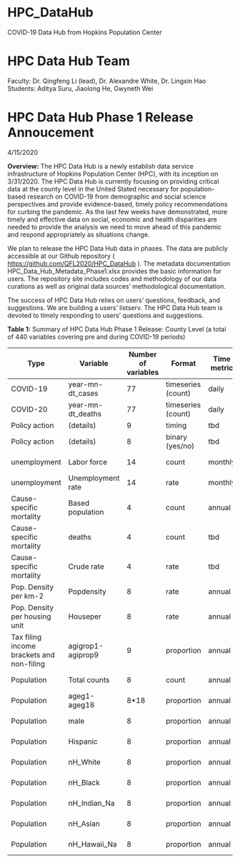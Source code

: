 # HPC_DataHub
COVID-19 Data Hub from Hopkins Population Center

# HPC Data Hub Team
Faculty: Dr. Qingfeng Li (lead), Dr. Alexandre White, Dr. Lingxin Hao
Students: Aditya Suru, Jiaolong He, Gwyneth Wei


# HPC Data Hub Phase 1 Release Annoucement
4/15/2020

**Overview:** 
The HPC Data Hub is a newly establish data service infrastructure of Hopkins Population Center (HPC), with its inception on 3/31/2020. The HPC Data Hub is currently focusing on providing critical data at the county level in the United Stated necessary for population-based research on COVID-19 from demographic and social science perspectives and provide evidence-based, timely policy recommendations for curbing the pandemic. As the last few weeks have demonstrated, more timely and effective data on social, economic and health disparities are needed to provide the analysis we need to move ahead of this pandemic and respond appropriately as situations change. 

We plan to release the HPC Data Hub data in phases. The data are publicly accessible at our Github repository ( https://github.com/QFL2020/HPC_DataHub ). The metadata documentation HPC_Data_Hub_Metadata_Phase1.xlsx provides the basic information for users. The repository site includes codes and methodology of our data curations as well as original data sources’ methodological documentation.

The success of HPC Data Hub relies on users’ questions, feedback, and suggestions. We are building a users’ listserv. The HPC Data Hub team is devoted to timely responding to users’ questions and suggestions. 


**Table 1:** 
Summary of HPC Data Hub Phase 1 Release: County Level (a total of 440 variables covering pre and during COVID-19 periods)

Type |	Variable	| Number of variables |	Format	| Time metric |	Period
--- | --- | --- | --- |--- |---
COVID-19	 | 	year-mn-dt_cases	 | 	77	 | 	timeseries (count)	 | 	daily	 | 	1/21/2020 – present
COVID-20	 | 	year-mn-dt_deaths	 | 	77	 | 	timeseries (count)	 | 	daily	 | 	1/21/2020 - present
Policy action	 | 	(details)	 | 	9	 | 	timing	 | 	tbd	 | 	tbd
Policy action	 | 	(details)	 | 	8	 | 	binary (yes/no)	 | 	tbd	 | 	tbd
unemployment	 | 	Labor force	 | 	14	 | 	count	 | 	monthly	 | 	Dec2018-Jan2020
unemployment	 | 	Unemployment rate	 | 	14	 | 	rate	 | 	monthly	 | 	Dec2018-Jan2020
Cause-specific mortality	 | 	Based population	 | 	4	 | 	count	 | 	annual	 | 	2018
Cause-specific mortality	 | 	deaths	 | 	4	 | 	count	 | 	tbd	 | 	2018
Cause-specific mortality	 | 	Crude rate	 | 	4	 | 	rate	 | 	tbd	 | 	tbd
Pop. Density per km-2	 | 	Popdensity	 | 	8	 | 	rate	 | 	annual	 | 	2010-2018
Pop. Density per housing unit	 | 	Houseper	 | 	8	 | 	rate	 | 	annual	 | 	2010-2018
Tax filing income brackets and non-filing	 | 	agigrop1-agiprop9	 | 	9	 | 	proportion	 | 	annual	 | 	2017
Population 	 | 	Total counts	 | 	8	 | 	count	 | 	annual	 | 	2010-2018
Population 	 | 	ageg1-ageg18	 | 	8*18	 | 	proportion	 | 	annual	 | 	2010-2018
Population 	 | 	male	 | 	8	 | 	proportion	 | 	annual	 | 	2010-2018
Population 	 | 	Hispanic	 | 	8	 | 	proportion	 | 	annual	 | 	2010-2018
Population 	 | 	nH_White	 | 	8	 | 	proportion	 | 	annual	 | 	2010-2018
Population 	 | 	nH_Black	 | 	8	 | 	proportion	 | 	annual	 | 	2010-2018
Population 	 | 	nH_Indian_Na	 | 	8	 | 	proportion	 | 	annual	 | 	2010-2018
Population 	 | 	nH_Asian	 | 	8	 | 	proportion	 | 	annual	 | 	2010-2018
Population 	 | 	nH_Hawaii_Na	 | 	8	 | 	proportion	 | 	annual	 | 	2010-2018
